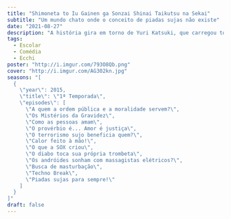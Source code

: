 ```yaml
---
title: "Shimoneta to Iu Gainen ga Sonzai Shinai Taikutsu na Sekai"
subtitle: "Um mundo chato onde o conceito de piadas sujas não existe"
date: "2021-08-27"
description: "A história gira em torno de Yuri Katsuki, que carregou todas as esperanças do Japão em seus ombros para vencer a competição de patinação no gelo Grand Prix Final, mas sofreu uma derrota esmagadora. Ele volta para casa em Kyushu e parte dele se sente como se quisesse se aposentar, e a outra parte se sente com a vontade de querer continuar a patinação no gelo. Com esses sentimentos mistos girando dentro dele, ele se mantém na casa dos pais. De repente, o patinador de gelo pentacampeão Victor Nikiforov, aparece diante dele, junto de Yuri Plisetsky, uma figura jovem patinadora russa que já está derrotando os seus veteranos. Victor e ambos Yuris assumiram o desafio em uma série Grand Prix sem precedentes."
tags:
  - Escolar
  - Comédia
  - Ecchi
poster: "http://i.imgur.com/793O8Qb.png"
cover: "http://i.imgur.com/AG302kn.jpg"
seasons: "[
  {
    \"year\": 2015,
    \"title\": \"1ª Temporada\",
    \"episodes\": [
      \"A quem a ordem pública e a moralidade servem?\",
      \"Os Mistérios da Gravidez\",
      \"Como as pessoas amam\",
      \"O provérbio é... Amor é justiça\",
      \"O terrorismo sujo beneficia quem?\",
      \"Calor feito à mão!\",
      \"O que a SOX criou\",
      \"O diabo toca sua própria trombeta\",
      \"Os andróides sonham com massagistas elétricos?\",
      \"Busca de masturbação\",
      \"Techno Break\",
      \"Piadas sujas para sempre!\"
    ]
  }
]"
draft: false
---
```

